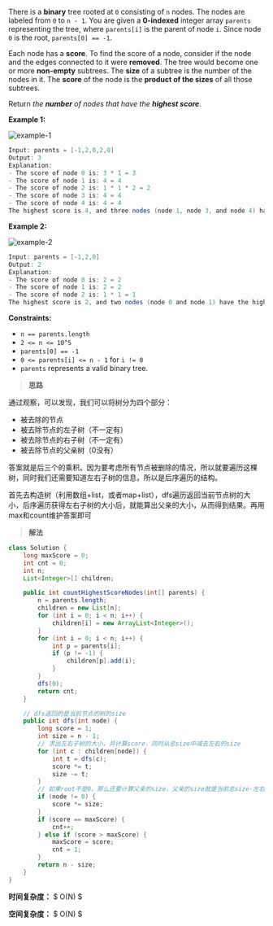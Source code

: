 There is a **binary** tree rooted at `0` consisting of `n` nodes. The nodes are labeled from `0` to `n - 1`. You are given a **0-indexed** integer array `parents` representing the tree, where `parents[i]` is the parent of node `i`. Since node `0` is the root, `parents[0] == -1`.

Each node has a **score**. To find the score of a node, consider if the node and the edges connected to it were **removed**. The tree would become one or more **non-empty** subtrees. The **size** of a subtree is the number of the nodes in it. The **score** of the node is the **product of the sizes** of all those subtrees.

Return *the **number** of nodes that have the **highest score***.

 

**Example 1:**

![example-1](https://assets.leetcode.com/uploads/2021/10/03/example-1.png)

```java
Input: parents = [-1,2,0,2,0]
Output: 3
Explanation:
- The score of node 0 is: 3 * 1 = 3
- The score of node 1 is: 4 = 4
- The score of node 2 is: 1 * 1 * 2 = 2
- The score of node 3 is: 4 = 4
- The score of node 4 is: 4 = 4
The highest score is 4, and three nodes (node 1, node 3, and node 4) have the highest score.
```

**Example 2:**

![example-2](https://assets.leetcode.com/uploads/2021/10/03/example-2.png)

```java
Input: parents = [-1,2,0]
Output: 2
Explanation:
- The score of node 0 is: 2 = 2
- The score of node 1 is: 2 = 2
- The score of node 2 is: 1 * 1 = 1
The highest score is 2, and two nodes (node 0 and node 1) have the highest score.
```

 

**Constraints:**

- `n == parents.length`
- `2 <= n <= 10^5`
- `parents[0] == -1`
- `0 <= parents[i] <= n - 1` for `i != 0`
- `parents` represents a valid binary tree.



> **思路**

通过观察，可以发现，我们可以将树分为四个部分：

- 被去除的节点
- 被去除节点的左子树（不一定有）
- 被去除节点的右子树（不一定有）
- 被去除节点的父亲树（0没有）

答案就是后三个的乘积。因为要考虑所有节点被删除的情况，所以就要遍历这棵树，同时我们还需要知道左右子树的信息，所以是后序遍历的结构。

首先去构造树（利用数组+list，或者map+list），dfs遍历返回当前节点树的大小，后序遍历获得左右子树的大小后，就能算出父亲的大小，从而得到结果。再用max和count维护答案即可



> **解法**

```java
class Solution {
    long maxScore = 0;
    int cnt = 0;
    int n;
    List<Integer>[] children;

    public int countHighestScoreNodes(int[] parents) {
        n = parents.length;
        children = new List[n];
        for (int i = 0; i < n; i++) {
            children[i] = new ArrayList<Integer>();
        }
        for (int i = 0; i < n; i++) {
            int p = parents[i];
            if (p != -1) {
                children[p].add(i);
            }
        }
        dfs(0);
        return cnt;
    }

    // dfs返回的是当前节点的树的size
    public int dfs(int node) {
        long score = 1;
        int size = n - 1;
        // 求出左右子树的大小，并计算score，同时从总size中减去左右的size
        for (int c : children[node]) {
            int t = dfs(c);
            score *= t;
            size -= t;
        }
        // 如果root不是0，那么还要计算父亲的size，父亲的size就是当前总size-左右size的值
        if (node != 0) {
            score *= size;
        }
        if (score == maxScore) {
            cnt++;
        } else if (score > maxScore) {
            maxScore = score;
            cnt = 1;
        }
        return n - size;
    }
}
```

**时间复杂度：** $ O(N) $

**空间复杂度：** $ O(N) $